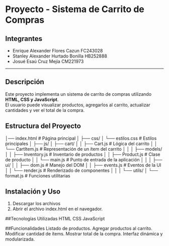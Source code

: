 # Proyecto - Sistema de Carrito de Compras

## Integrantes
- Enrique Alexander Flores Cazun FC243028
- Stanley Alexander Hurtado Bonilla HB252888
- Josué Esaú Cruz Mejía CM221973

---

## Descripción
Este proyecto implementa un sistema de carrito de compras utilizando **HTML, CSS y JavaScript**.  
El usuario puede visualizar productos, agregarlos al carrito, actualizar cantidades y ver el total de la compra.

## Estructura del Proyecto

│── index.html # Página principal
│
├── css/
│ └── estilos.css # Estilos principales
│
├── js/
│ ├── cart/
│ │ ├── Cart.js # Lógica del carrito
│ │ └── CartItem.js # Representación de un ítem del carrito
│ │
│ ├── models/
│ │ ├── Inventory.js # Inventario de productos
│ │ ├── Product.js # Clase de producto
│ │ └── main.js # Punto de entrada de la aplicación
│ │
│ ├── ui/
│ │ ├── dom.js # Manejo del DOM
│ │ ├── events.js # Eventos de la UI
│ │ └── render.js # Renderizado de componentes
│ │
│ └── utils/
│ └── format.js # Funciones utilitarias

## Instalación y Uso
1. Descargar los archivos
2. Abrir el archivo index.html en el navegador.

##Tecnologías Utilizadas
HTML
CSS
JavaScript

##Funcionalidades
Listado de productos.
Agregar productos al carrito.
Modificar cantidad de ítems.
Mostrar total de la compra.
Interfaz dinámica y modularizada.

